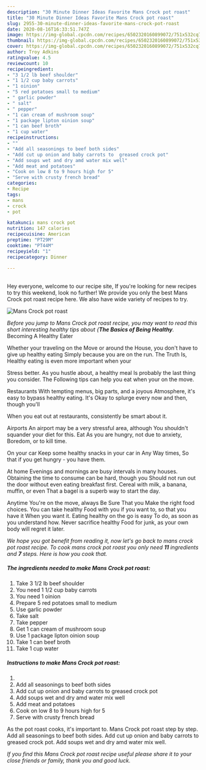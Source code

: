 ```yaml
---
description: "30 Minute Dinner Ideas Favorite Mans Crock pot roast"
title: "30 Minute Dinner Ideas Favorite Mans Crock pot roast"
slug: 2955-30-minute-dinner-ideas-favorite-mans-crock-pot-roast
date: 2020-08-16T16:33:51.747Z
image: https://img-global.cpcdn.com/recipes/6502320160899072/751x532cq70/mans-crock-pot-roast-recipe-main-photo.jpg
thumbnail: https://img-global.cpcdn.com/recipes/6502320160899072/751x532cq70/mans-crock-pot-roast-recipe-main-photo.jpg
cover: https://img-global.cpcdn.com/recipes/6502320160899072/751x532cq70/mans-crock-pot-roast-recipe-main-photo.jpg
author: Troy Adkins
ratingvalue: 4.5
reviewcount: 10
recipeingredient:
- "3 1/2 lb beef shoulder"
- "1 1/2 cup baby carrots"
- "1 oinion"
- "5 red potatoes small to medium"
- " garlic powder"
- " salt"
- " pepper"
- "1 can cream of mushroom soup"
- "1 package lipton oinion soup"
- "1 can beef broth"
- "1 cup water"
recipeinstructions:
- ""
- "Add all seasonings to beef both sides"
- "Add cut up onion and baby carrots to  greased crock pot"
- "Add soups wet and dry amd water mix well"
- "Add meat and potatoes"
- "Cook on low 8 to 9 hours high for 5"
- "Serve with crusty french bread"
categories:
- Recipe
tags:
- mans
- crock
- pot

katakunci: mans crock pot 
nutrition: 147 calories
recipecuisine: American
preptime: "PT29M"
cooktime: "PT44M"
recipeyield: "1"
recipecategory: Dinner

---
```

<br>
Hey everyone, welcome to our recipe site, If you're looking for new recipes to try this weekend, look no further! We provide you only the best Mans Crock pot roast recipe here. We also have wide variety of recipes to try.
<br>


![Mans Crock pot roast](https://img-global.cpcdn.com/recipes/6502320160899072/751x532cq70/mans-crock-pot-roast-recipe-main-photo.jpg)

<i>Before you jump to Mans Crock pot roast recipe, you may want to read this short interesting healthy tips about {<strong>The Basics of Being Healthy</strong>.</i>
Becoming A Healthy Eater

Whether your traveling on the Move or around the
House, you don't have to give up healthy eating
Simply because you are on the run. The Truth Is,
Healthy eating is even more important when your



Stress better. As you hustle about, a healthy meal
Is probably the last thing you consider. The
Following tips can help you eat when your on the move.

Restaurants
With tempting menus, big parts, and a joyous 
Atmosphere, it's easy to bypass healthy eating. It's
Okay to splurge every now and then, though you'll

When you eat out at restaurants, consistently be smart
about it.

Airports
An airport may be a very stressful area, although
You shouldn't squander your diet for this. Eat
As you are hungry, not due to anxiety,
Boredom, or to kill time.

On your car
Keep some healthy snacks in your car in Any Way times,
So that if you get hungry - you have them.

At home
Evenings and mornings are busy intervals in many houses.
Obtaining the time to consume can be hard, though you
Should not run out the door without even eating breakfast
first. Cereal with milk, a banana, muffin, or even
That a bagel is a superb way to start the day.

Anytime You're on the move, always Be Sure That you
Make the right food choices. You can take healthy
Food with you if you want to, so that you have it
When you want it. Eating healthy on the go is easy
To do, as soon as you understand how. Never sacrifice healthy
Food for junk, as your own body will regret it later.


<i>We hope you got benefit from reading it, now let's go back to mans crock pot roast recipe. To cook mans crock pot roast you only need <strong>11</strong> ingredients and <strong>7</strong> steps. Here is how you cook that.
</i>

##### The ingredients needed to make Mans Crock pot roast:

1. Take 3 1/2 lb beef shoulder
1. You need 1 1/2 cup baby carrots
1. You need 1 oinion
1. Prepare 5 red potatoes small to medium
1. Use  garlic powder
1. Take  salt
1. Take  pepper
1. Get 1 can cream of mushroom soup
1. Use 1 package lipton oinion soup
1. Take 1 can beef broth
1. Take 1 cup water


##### Instructions to make Mans Crock pot roast:

1. 
1. Add all seasonings to beef both sides
1. Add cut up onion and baby carrots to  greased crock pot
1. Add soups wet and dry amd water mix well
1. Add meat and potatoes
1. Cook on low 8 to 9 hours high for 5
1. Serve with crusty french bread


As the pot roast cooks, it&#39;s important to. Mans Crock pot roast step by step. Add all seasonings to beef both sides. Add cut up onion and baby carrots to greased crock pot. Add soups wet and dry amd water mix well. 

<i>If you find this Mans Crock pot roast recipe useful please share it to your close friends or family, thank you and good luck.</i>

